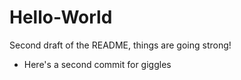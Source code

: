 # Hello-World
Second draft of the README, things are going strong!

- Here's a second commit for giggles
